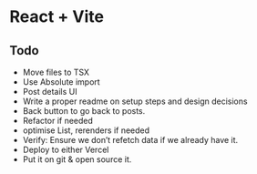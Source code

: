 # React + Vite

## Todo

- Move files to TSX
- Use Absolute import
- Post details UI
- Write a proper readme on setup steps and design decisions
- Back button to go back to posts.
- Refactor if needed
- optimise List, rerenders if needed
- Verify: Ensure we don’t refetch data if we already have it.
- Deploy to either Vercel 
- Put it on git & open source it.

